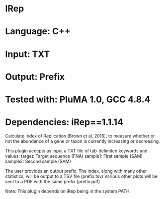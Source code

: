 # IRep
# Language: C++
# Input: TXT
# Output: Prefix
# Tested with: PluMA 1.0, GCC 4.8.4
# Dependencies: iRep==1.1.14

Calculate Index of Replication (Brown et al, 2016), to measure whether or
not the abundance of a gene or taxon is currently increasing or decreasing.

This plugin accepts as input a TXT file of tab-delimited keywords and values:
target: Target sequence (FNA)
sample1: First sample (SAM)
sample2: Second sample (SAM)

The user provides an output prefix.
The index, along with many other statistics, will be output to a TSV file (prefix.tsv)
Various other plots will be sent to a PDF with the same prefix (prefix.pdf)

Note: This plugin depends on iRep being in the system PATH.
